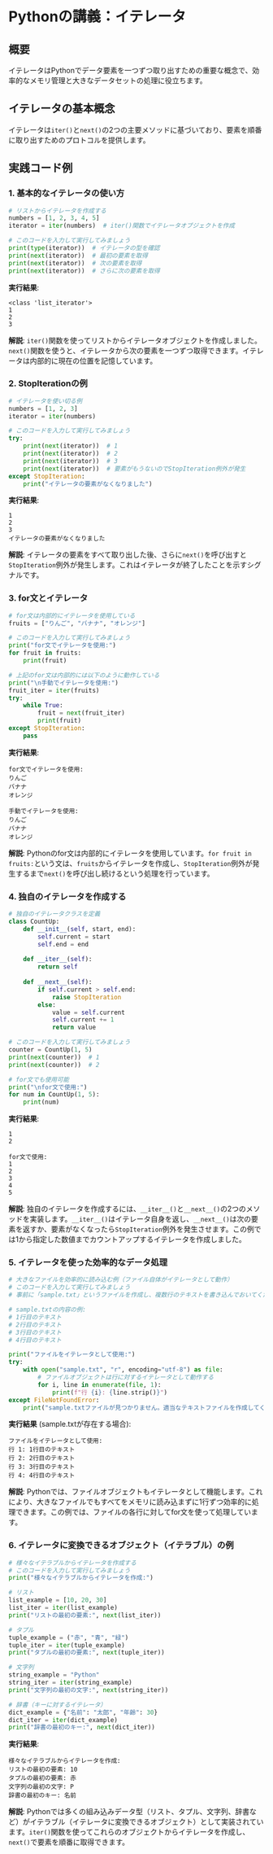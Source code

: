 # Pythonの講義：イテレータ

## 概要
イテレータはPythonでデータ要素を一つずつ取り出すための重要な概念で、効率的なメモリ管理と大きなデータセットの処理に役立ちます。

## イテレータの基本概念
イテレータは`iter()`と`next()`の2つの主要メソッドに基づいており、要素を順番に取り出すためのプロトコルを提供します。

## 実践コード例

### 1. 基本的なイテレータの使い方

```python
# リストからイテレータを作成する
numbers = [1, 2, 3, 4, 5]
iterator = iter(numbers)  # iter()関数でイテレータオブジェクトを作成

# このコードを入力して実行してみましょう
print(type(iterator))  # イテレータの型を確認
print(next(iterator))  # 最初の要素を取得
print(next(iterator))  # 次の要素を取得
print(next(iterator))  # さらに次の要素を取得
```

**実行結果**:
```
<class 'list_iterator'>
1
2
3
```

**解説**:
`iter()`関数を使ってリストからイテレータオブジェクトを作成しました。`next()`関数を使うと、イテレータから次の要素を一つずつ取得できます。イテレータは内部的に現在の位置を記憶しています。

### 2. StopIterationの例

```python
# イテレータを使い切る例
numbers = [1, 2, 3]
iterator = iter(numbers)

# このコードを入力して実行してみましょう
try:
    print(next(iterator))  # 1
    print(next(iterator))  # 2
    print(next(iterator))  # 3
    print(next(iterator))  # 要素がもうないのでStopIteration例外が発生
except StopIteration:
    print("イテレータの要素がなくなりました")
```

**実行結果**:
```
1
2
3
イテレータの要素がなくなりました
```

**解説**:
イテレータの要素をすべて取り出した後、さらに`next()`を呼び出すと`StopIteration`例外が発生します。これはイテレータが終了したことを示すシグナルです。

### 3. for文とイテレータ

```python
# for文は内部的にイテレータを使用している
fruits = ["りんご", "バナナ", "オレンジ"]

# このコードを入力して実行してみましょう
print("for文でイテレータを使用:")
for fruit in fruits:
    print(fruit)

# 上記のfor文は内部的には以下のように動作している
print("\n手動でイテレータを使用:")
fruit_iter = iter(fruits)
try:
    while True:
        fruit = next(fruit_iter)
        print(fruit)
except StopIteration:
    pass
```

**実行結果**:
```
for文でイテレータを使用:
りんご
バナナ
オレンジ

手動でイテレータを使用:
りんご
バナナ
オレンジ
```

**解説**:
Pythonのfor文は内部的にイテレータを使用しています。`for fruit in fruits:`という文は、`fruits`からイテレータを作成し、`StopIteration`例外が発生するまで`next()`を呼び出し続けるという処理を行っています。

### 4. 独自のイテレータを作成する

```python
# 独自のイテレータクラスを定義
class CountUp:
    def __init__(self, start, end):
        self.current = start
        self.end = end
        
    def __iter__(self):
        return self
        
    def __next__(self):
        if self.current > self.end:
            raise StopIteration
        else:
            value = self.current
            self.current += 1
            return value

# このコードを入力して実行してみましょう
counter = CountUp(1, 5)
print(next(counter))  # 1
print(next(counter))  # 2

# for文でも使用可能
print("\nfor文で使用:")
for num in CountUp(1, 5):
    print(num)
```

**実行結果**:
```
1
2

for文で使用:
1
2
3
4
5
```

**解説**:
独自のイテレータを作成するには、`__iter__()`と`__next__()`の2つのメソッドを実装します。`__iter__()`はイテレータ自身を返し、`__next__()`は次の要素を返すか、要素がなくなったら`StopIteration`例外を発生させます。この例では1から指定した数値までカウントアップするイテレータを作成しました。

### 5. イテレータを使った効率的なデータ処理

```python
# 大きなファイルを効率的に読み込む例（ファイル自体がイテレータとして動作）
# このコードを入力して実行してみましょう
# 事前に「sample.txt」というファイルを作成し、複数行のテキストを書き込んでおいてください

# sample.txtの内容の例:
# 1行目のテキスト
# 2行目のテキスト
# 3行目のテキスト
# 4行目のテキスト

print("ファイルをイテレータとして使用:")
try:
    with open("sample.txt", "r", encoding="utf-8") as file:
        # ファイルオブジェクトは行に対するイテレータとして動作する
        for i, line in enumerate(file, 1):
            print(f"行 {i}: {line.strip()}")
except FileNotFoundError:
    print("sample.txtファイルが見つかりません。適当なテキストファイルを作成してください。")
```

**実行結果** (sample.txtが存在する場合):
```
ファイルをイテレータとして使用:
行 1: 1行目のテキスト
行 2: 2行目のテキスト
行 3: 3行目のテキスト
行 4: 4行目のテキスト
```

**解説**:
Pythonでは、ファイルオブジェクトもイテレータとして機能します。これにより、大きなファイルでもすべてをメモリに読み込まずに1行ずつ効率的に処理できます。この例では、ファイルの各行に対してfor文を使って処理しています。

### 6. イテレータに変換できるオブジェクト（イテラブル）の例

```python
# 様々なイテラブルからイテレータを作成する
# このコードを入力して実行してみましょう
print("様々なイテラブルからイテレータを作成:")

# リスト
list_example = [10, 20, 30]
list_iter = iter(list_example)
print("リストの最初の要素:", next(list_iter))

# タプル
tuple_example = ("赤", "青", "緑")
tuple_iter = iter(tuple_example)
print("タプルの最初の要素:", next(tuple_iter))

# 文字列
string_example = "Python"
string_iter = iter(string_example)
print("文字列の最初の文字:", next(string_iter))

# 辞書（キーに対するイテレータ）
dict_example = {"名前": "太郎", "年齢": 30}
dict_iter = iter(dict_example)
print("辞書の最初のキー:", next(dict_iter))
```

**実行結果**:
```
様々なイテラブルからイテレータを作成:
リストの最初の要素: 10
タプルの最初の要素: 赤
文字列の最初の文字: P
辞書の最初のキー: 名前
```

**解説**:
Pythonでは多くの組み込みデータ型（リスト、タプル、文字列、辞書など）がイテラブル（イテレータに変換できるオブジェクト）として実装されています。`iter()`関数を使ってこれらのオブジェクトからイテレータを作成し、`next()`で要素を順番に取得できます。
